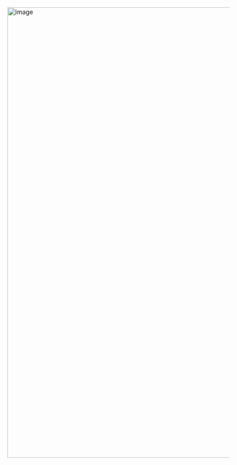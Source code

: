 <img width="1752" height="1020" alt="image" src="https://github.com/user-attachments/assets/c3068912-6b58-4ab2-beb3-fe276e7a2a78" />
